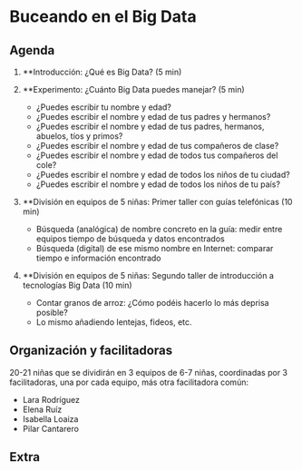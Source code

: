 # Buceando en el Big Data

## Agenda

1. **Introducción: ¿Qué es Big Data? (5 min)

2. **Experimento: ¿Cuánto Big Data puedes manejar? (5 min)
    - ¿Puedes escribir tu nombre y edad?
    - ¿Puedes escribir el nombre y edad de tus padres y hermanos? 
    - ¿Puedes escribir el nombre y edad de tus padres, hermanos, abuelos, tíos y primos? 
    - ¿Puedes escribir el nombre y edad de tus compañeros de clase? 
    - ¿Puedes escribir el nombre y edad de todos tus compañeros del cole? 
    - ¿Puedes escribir el nombre y edad de todos los niños de tu ciudad? 
    - ¿Puedes escribir el nombre y edad de todos los niños de tu país? 
    
 
3. **División en equipos de 5 niñas: Primer taller con guías telefónicas (10 min)
    - Búsqueda (analógica) de nombre concreto en la guía: medir entre equipos tiempo de búsqueda y datos encontrados
    - Búsqueda (digital) de ese mismo nombre en Internet: comparar tiempo e información encontrado  

 
4. **División en equipos de 5 niñas: Segundo taller de introducción a tecnologías Big Data (10 min)
    - Contar granos de arroz: ¿Cómo podéis hacerlo lo más deprisa posible?
    - Lo mismo añadiendo lentejas, fideos, etc.

## Organización y facilitadoras

20-21 niñas que se dividirán en 3 equipos de 6-7 niñas, coordinadas por 3 facilitadoras, una por cada equipo, más otra facilitadora común: 
- Lara Rodríguez
- Elena Ruíz
- Isabella Loaiza
- Pilar Cantarero

## Extra
